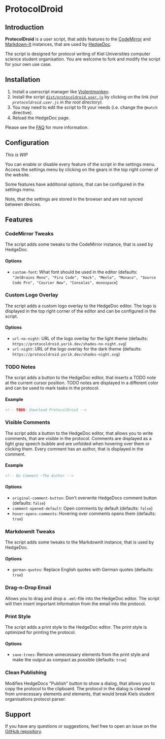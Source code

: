 # ProtocolDroid

## Introduction

**ProtocolDroid** is a user script, that adds features to the [CodeMirror](https://codemirror.net/) and [Markdown-It](https://markdown-it.github.io/) instances, that are used by [HedgeDoc](https://hedgedoc.org/).

The script is designed for protocol writing of Kiel Universities computer science student organisation. You are welcome to fork and modify the script for your own use case.


## Installation

1. Install a userscript manager like [Violentmonkey](https://violentmonkey.github.io/).
2. Install the script [`dist/protocoldroid.user.js`](https://github.com/YorikHansen/ProtocolDroid/raw/main/dist/protocoldroid.user.js) by clicking on the link *(not `protocoldroid.user.js` in the root directory)*.
3. You may need to edit the script to fit your needs (i.e. change the `@match` directive).
4. Reload the HedgeDoc page.

Please see the [FAQ](FAQ.md) for more information.


## Configuration

*This is WIP*

You can enable or disable every feature of the script in the settings menu. Access the settings menu by clicking on the gears in the top right corner of the website.

Some features have additional options, that can be configured in the settings menu.

Note, that the settings are stored in the browser and are not synced between devices.


## Features

### CodeMirror Tweaks

The script adds some tweaks to the CodeMirror instance, that is used by HedgeDoc.

#### Options

- `custom-font`: What font should be used in the editor (defaults: `"JetBrains Mono", "Fira Code", "Hack", "Menlo", "Monaco", "Source Code Pro", "Courier New", "Consolas", monospace`)

### Custom Logo Overlay

The script adds a custom logo overlay to the HedgeDoc editor. The logo is displayed in the top right corner of the editor and can be configured in the script.

#### Options

- `url-no-night`: URL of the logo overlay for the light theme (defaults: `https://protocoldroid.yorik.dev/shades-no-night.svg`)
- `url-night`: URL of the logo overlay for the dark theme (defaults: `https://protocoldroid.yorik.dev/shades-night.svg`)


### TODO Notes

The script adds a button to the HedgeDoc editor, that inserts a TODO note at the current cursor position. TODO notes are displayed in a different color and can be used to mark tasks in the protocol.

#### Example

```markdown
<!-- TODO: Download ProtocolDroid -->
```


### Visible Comments

The script adds a button to the HedgeDoc editor, that allows you to write comments, that are visible in the protocol. Comments are displayed as a light gray speech bubble and are unfolded when hovering over them or clicking them. Every comment has an author, that is displayed in the comment.

#### Example

```markdown
<!-- No Comment ~The Author -->
```

#### Options

- `original-comment-button`: Don't overwrite HedgeDocs comment button (defaults: `false`)
- `comment-opened-default`: Open comments by default (defaults: `false`)
- `hover-opens-comments`: Hovering over comments opens them (defaults: `true`)

### MarkdownIt Tweaks

The script adds some tweaks to the MarkdownIt instance, that is used by HedgeDoc.

#### Options

- `german-quotes`: Replace English quotes with German quotes (defaults: `true`)

### Drag-n-Drop Email

Allows you to drag and drop a `.eml`-file into the HedgeDoc editor. The script will then insert important information from the email into the protocol.

### Print Style 

The script adds a print style to the HedgeDoc editor. The print style is optimized for printing the protocol.

#### Options

- `save-trees`: Remove unnecessary elements from the print style and make the output as compact as possible (defaults: `true`)

### Clean Publishing

Modifies HedgeDocs "Publish" button to show a dialog, that allows you to copy the protocol to the clipboard. The protocol in the dialog is cleaned from unnecessary elements and elements, that would break Kiels student organisations protocol parser.


## Support

If you have any questions or suggestions, feel free to open an issue on the [GitHub repository](https://github.com/YorikHansen/ProtocolDroid/issues).
